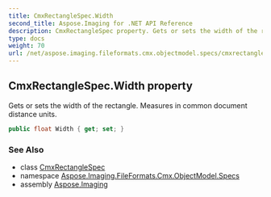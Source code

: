 ```yaml
---
title: CmxRectangleSpec.Width
second_title: Aspose.Imaging for .NET API Reference
description: CmxRectangleSpec property. Gets or sets the width of the rectangle. Measures in common document distance units
type: docs
weight: 70
url: /net/aspose.imaging.fileformats.cmx.objectmodel.specs/cmxrectanglespec/width/
---
```

## CmxRectangleSpec.Width property

Gets or sets the width of the rectangle. Measures in common document distance units.

```csharp
public float Width { get; set; }
```

### See Also

* class [CmxRectangleSpec](../)
* namespace [Aspose.Imaging.FileFormats.Cmx.ObjectModel.Specs](../../cmxrectanglespec/)
* assembly [Aspose.Imaging](../../../)


